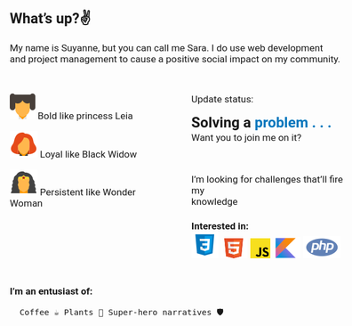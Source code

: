 <!DOCTYPE html>
<html lang="en">
<head>
  <meta charset="UTF-8">
  <meta http-equiv="X-UA-Compatible" content="IE=edge">
  <meta name="viewport" content="width=device-width, initial-scale=1.0">
  <title>Document</title>
  <!-- LINK FONTS -->
  <link rel="preconnect" href="https://fonts.googleapis.com">
  <link rel="preconnect" href="https://fonts.gstatic.com" crossorigin>
  <link href="https://fonts.googleapis.com/css2?family=Roboto:wght@300;400;700&display=swap" rel="stylesheet">
</head>
  <style>
    *{
      margin: 0px;
      padding: 0px;
    }
    body{
      font-size: 13pt;
      font-family: 'Roboto', sans-serif;
    }
    main{
      display: flex;
      margin-top:35px;
    }
    main .text{
      margin-left:40px;
      font-weight: 400;
    }
    .text h2{
      margin-top: 2px;
      margin-bottom: 2px;
    }
    .text b{
      color: #0277BD;
    }
    .technologies{
      margin-top: 20px;
    }
  </style>
<body>
  <h2>What’s up?✌️</h2>
  <p>My name is Suyanne, but you can call me Sara. I do use web development <br>and project management  to cause a positive social impact on my community.</p>
  <main>
    <div class="characters">
      <p>
        <img src="images/LeiaIcon.svg" alt="">
        Bold like princess Leia
      </p>
      <p>
        <img src="images/ViuvaIcon.svg" alt="">
        Loyal like Black Widow
      </p>
      <p>
        <img src="images/WonderWomanIcon.svg" alt="">
        Persistent like Wonder Woman
      </p>
    </div>
    <div class="text">
      <p>
        Update status:
        <h2>Solving a <b>problem . . .</b></h2>
        Want you to join me on it? <br>
      </p><br>
      <p>
        I’m looking for challenges that’ll fire my <br> knowledge
      </p>
      <div class="technologies">
        <h4>Interested in: </h4>
        <div class="images">
          <img src="images/CssIcon.svg" alt="Css">
          <img src="images/HtmlIcon.svg" alt="HTML">
          <img src="images/JsIcon.svg" alt="JavaScript">
          <img src="images/KotlinIcon.svg" alt="Kotlin">
          <img src="images/PhpIcon.svg" alt="PHP">
        </div>
      </div>
    </div>
  </main>
  <br>

  <div class="curiosities">
    <h4>I’m an entusiast of:  </h4>
        
      Coffee ☕ Plants 🌵 Super-hero narratives 🛡️
  </div>

</body>
</html>